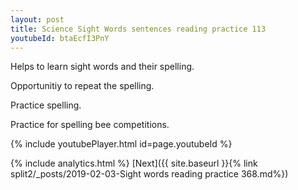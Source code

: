 ```yaml
---
layout: post
title: Science Sight Words sentences reading practice 113
youtubeId: btaEcfI3PnY
---
```

 
 
Helps to learn sight words and their spelling.

Opportunitiy to repeat the spelling. 

Practice spelling. 
 
Practice for spelling bee competitions. 
 
{% include youtubePlayer.html id=page.youtubeId %}
 
 
{% include analytics.html %} 
[Next]({{ site.baseurl }}{% link  split2/_posts/2019-02-03-Sight words reading practice 368.md%})
 

